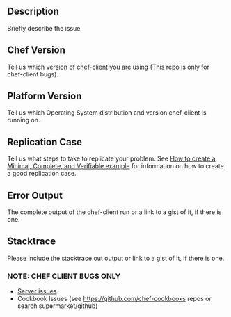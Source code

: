 ## Description

Briefly describe the issue

## Chef Version

Tell us which version of chef-client you are using (This repo is only for chef-client bugs).

## Platform Version

Tell us which Operating System distribution and version chef-client is running on.

## Replication Case

Tell us what steps to take to replicate your problem.  See [How to create a Minimal, Complete, and Verifiable example](https://stackoverflow.com/help/mcve)
for information on how to create a good replication case.

## Error Output

The complete output of the chef-client run or a link to a gist of it, if there is one.

## Stacktrace

Please include the stacktrace.out output or link to a gist of it, if there is one.

### NOTE: CHEF CLIENT BUGS ONLY

* [Server issues](https://github.com/chef/chef-server/issues/new)
* Cookbook Issues (see https://github.com/chef-cookbooks repos or search supermarket/github)
